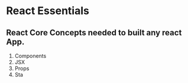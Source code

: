 # React Essentials

## React Core Concepts needed to built any react App.

1. Components 
2. JSX
3. Props
4. Sta